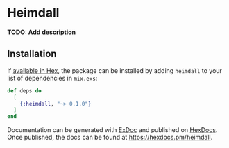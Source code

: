 # Heimdall

**TODO: Add description**

## Installation

If [available in Hex](https://hex.pm/docs/publish), the package can be installed
by adding `heimdall` to your list of dependencies in `mix.exs`:

```elixir
def deps do
  [
    {:heimdall, "~> 0.1.0"}
  ]
end
```

Documentation can be generated with [ExDoc](https://github.com/elixir-lang/ex_doc)
and published on [HexDocs](https://hexdocs.pm). Once published, the docs can
be found at <https://hexdocs.pm/heimdall>.

